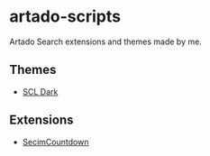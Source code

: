 # artado-scripts
Artado Search extensions and themes made by me.

## Themes
* [SCL Dark](https://www.artadosearch.com/Workshop/54)

## Extensions
* [SecimCountdown](https://www.artadosearch.com/Workshop/55)
